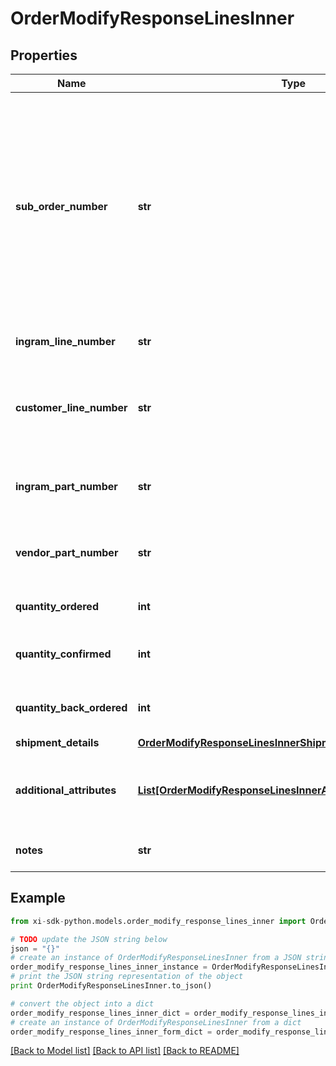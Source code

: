 # OrderModifyResponseLinesInner


## Properties

Name | Type | Description | Notes
------------ | ------------- | ------------- | -------------
**sub_order_number** | **str** | The sub order number. The two-digit prefix is the warehouse code of the warehouse nearest the reseller. The middle number is the order number. The two-digit suffix is the sub order number. | [optional] 
**ingram_line_number** | **str** | The IngramMicro line number. | [optional] 
**customer_line_number** | **str** | The reseller&#39;s line number for reference in their system. | [optional] 
**ingram_part_number** | **str** | The unique IngramMicro part number for the line item. | [optional] 
**vendor_part_number** | **str** | The vendor&#39;s part number for the line item. | [optional] 
**quantity_ordered** | **int** | The quantity ordered of the line item. | [optional] 
**quantity_confirmed** | **int** | The quantity confirmed of the line item. | [optional] 
**quantity_back_ordered** | **int** | The quantity backordered of the line item. | [optional] 
**shipment_details** | [**OrderModifyResponseLinesInnerShipmentDetails**](OrderModifyResponseLinesInnerShipmentDetails.md) |  | [optional] 
**additional_attributes** | [**List[OrderModifyResponseLinesInnerAdditionalAttributesInner]**](OrderModifyResponseLinesInnerAdditionalAttributesInner.md) | SAP requested and country-specific line level details. | [optional] 
**notes** | **str** | Line-level notes for the order. | [optional] 

## Example

```python
from xi-sdk-python.models.order_modify_response_lines_inner import OrderModifyResponseLinesInner

# TODO update the JSON string below
json = "{}"
# create an instance of OrderModifyResponseLinesInner from a JSON string
order_modify_response_lines_inner_instance = OrderModifyResponseLinesInner.from_json(json)
# print the JSON string representation of the object
print OrderModifyResponseLinesInner.to_json()

# convert the object into a dict
order_modify_response_lines_inner_dict = order_modify_response_lines_inner_instance.to_dict()
# create an instance of OrderModifyResponseLinesInner from a dict
order_modify_response_lines_inner_form_dict = order_modify_response_lines_inner.from_dict(order_modify_response_lines_inner_dict)
```
[[Back to Model list]](../README.md#documentation-for-models) [[Back to API list]](../README.md#documentation-for-api-endpoints) [[Back to README]](../README.md)


